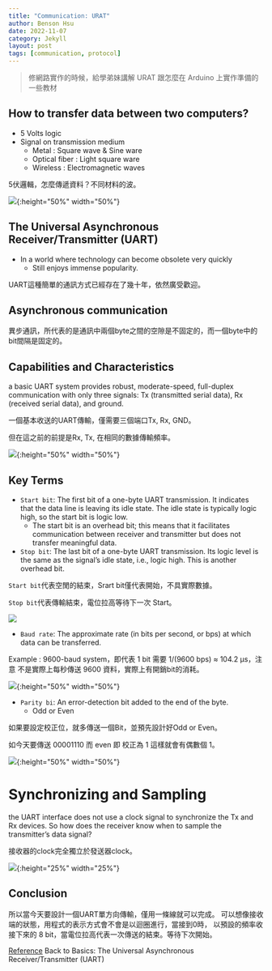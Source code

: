 ```yaml
---
title: "Communication: URAT"
author: Benson Hsu
date: 2022-11-07
category: Jekyll
layout: post
tags: [communication, protocol]
---
```


>修網路實作的時候，給學弟妹講解 URAT 跟怎麼在 Arduino 上實作準備的一些教材

## How to transfer data between two computers?

* 5 Volts logic
* Signal on transmission medium
  * Metal : Square wave & Sine ware
  * Optical fiber : Light square ware
  * Wireless : Electromagnetic waves

5伏邏輯，怎麼傳遞資料？不同材料的波。

![](https://upload.wikimedia.org/wikipedia/commons/thumb/7/77/Waveforms.svg/600px-Waveforms.svg.png){:height="50%" width="50%"}

## The Universal Asynchronous Receiver/Transmitter (UART)

* In a world where technology can become obsolete very quickly
  * Still enjoys immense popularity.
  
UART這種簡單的通訊方式已經存在了幾十年，依然廣受歡迎。

## Asynchronous communication

異步通訊，所代表的是通訊中兩個byte之間的空隙是不固定的，而一個byte中的bit間隔是固定的。

## Capabilities and Characteristics

a basic UART system provides robust, moderate-speed, full-duplex communication with only three signals: Tx (transmitted serial data), Rx (received serial data), and ground.

一個基本收送的UART傳輸，僅需要三個端口Tx, Rx, GND。

但在這之前的前提是Rx, Tx, 在相同的數據傳輸頻率。

![](https://www.allaboutcircuits.com/uploads/articles/BBUART_diagram1_2.JPG){:height="50%" width="50%"}

## Key Terms

* `Start bit`: The first bit of a one-byte UART transmission. It indicates that the data line is leaving its idle state. The idle state is typically logic high, so the start bit is logic low.
  * The start bit is an overhead bit; this means that it facilitates communication between receiver and transmitter but does not transfer meaningful data.
* `Stop bit`: The last bit of a one-byte UART transmission. Its logic level is the same as the signal’s idle state, i.e., logic high. This is another overhead bit.

`Start bit`代表空閒的結束，Srart bit僅代表開始，不具實際數據。

`Stop bit`代表傳輸結束，電位拉高等待下一次 Start。

![](https://www.allaboutcircuits.com/uploads/articles/BBUART_diagram2_2.JPG)

* `Baud rate`: The approximate rate (in bits per second, or bps) at which data can be transferred.

Example : 9600-baud system，即代表 1 bit 需要 1/(9600 bps) ≈ 104.2 µs，注意
不是實際上每秒傳送 9600 資料，實際上有開銷bit的消耗。

![](https://www.allaboutcircuits.com/uploads/articles/BBUART_diagram3_2.JPG){:height="50%" width="50%"}

* `Parity bi`: An error-detection bit added to the end of the byte.
  * Odd or Even

如果要設定校正位，就多傳送一個Bit，並預先設計好Odd or Even。

如今天要傳送 00001110 而 even 即 校正為 1 這樣就會有偶數個 1。

![](https://ithelp.ithome.com.tw/upload/images/20201010/20120093cFTF1aC2Wb.png){:height="50%" width="50%"}

# Synchronizing and Sampling

the UART interface does not use a clock signal to synchronize the Tx and Rx devices. So how does the receiver know when to sample the transmitter’s data signal?

接收器的clock完全獨立於發送器clock。

![](https://www.allaboutcircuits.com/uploads/articles/BBUART_diagram5_2.JPG){:height="25%" width="25%"}

## Conclusion

所以當今天要設計一個UART單方向傳輸，僅用一條線就可以完成。
可以想像接收端的狀態，用程式的表示方式會不會是以迴圈進行，當接到0時，
以預設的頻率收接下來的 8 bit，當電位拉高代表一次傳送的結束。等待下次開始。

[Reference] Back to Basics: The Universal Asynchronous Receiver/Transmitter (UART)

[Reference]: https://www.allaboutcircuits.com/technical-articles/back-to-basics-the-universal-asynchronous-receiver-transmitter-uart/

